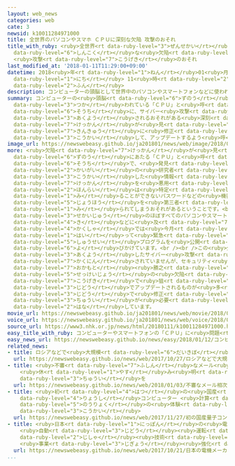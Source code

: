 ```yaml
---
layout: web_news
categories: web
cate: 3
newsid: k10011284971000
title: 全世界のパソコンやスマホ ＣＰＵに深刻な欠陥 攻撃のおそれ
title_with_ruby: <ruby>全世界<rt data-ruby-level="3">ぜんせかい</rt></ruby>のパソコンやスマホ ＣＰＵに<ruby>深刻<rt
  data-ruby-level="6">しんこく</rt></ruby>な<ruby>欠陥<rt data-ruby-level="7">けっかん</rt></ruby>
  <ruby>攻撃<rt data-ruby-level="7">こうげき</rt></ruby>のおそれ
last_modified_at: '2018-01-11T11:29:00+09:00'
datetime: 2018<ruby>年<rt data-ruby-level="1">ねん</rt></ruby>01<ruby>月<rt data-ruby-level="1">がつ</rt></ruby>11<ruby>日<rt
  data-ruby-level="1">にち</rt></ruby> 11<ruby>時<rt data-ruby-level="2">じ</rt></ruby>29<ruby>分<rt
  data-ruby-level="2">ふん</rt></ruby>
description: コンピューターの頭脳として世界中のパソコンやスマートフォンなどに使われている「ＣＰＵ」と呼ばれる装置に、サイバー攻撃に悪用されるおそれがある深刻な欠陥が見つかり、ソフトウエアメーカーなどが緊急に修正プログラムを公開して、アップデートするよう呼びかけています。
summary: コンピューターの<ruby>頭脳<rt data-ruby-level="6">ずのう</rt></ruby>として<ruby>世界中<rt data-ruby-level="3">せかいじゅう</rt></ruby>のパソコンやスマートフォンなどに<ruby>使<rt
  data-ruby-level="3">つか</rt></ruby>われている「ＣＰＵ」と<ruby>呼<rt data-ruby-level="6">よ</rt></ruby>ばれる<ruby>装置<rt
  data-ruby-level="6">そうち</rt></ruby>に、サイバー<ruby>攻撃<rt data-ruby-level="7">こうげき</rt></ruby>に<ruby>悪用<rt
  data-ruby-level="3">あくよう</rt></ruby>されるおそれがある<ruby>深刻<rt data-ruby-level="6">しんこく</rt></ruby>な<ruby>欠陥<rt
  data-ruby-level="7">けっかん</rt></ruby>が<ruby>見<rt data-ruby-level="1">み</rt></ruby>つかり、ソフトウエアメーカーなどが<ruby>緊急<rt
  data-ruby-level="7">きんきゅう</rt></ruby>に<ruby>修正<rt data-ruby-level="5">しゅうせい</rt></ruby>プログラムを<ruby>公開<rt
  data-ruby-level="3">こうかい</rt></ruby>して、アップデートするよう<ruby>呼<rt data-ruby-level="6">よ</rt></ruby>びかけています。
image_url: https://newswebeasy.github.io/ja201801/news/web/image/2018/01/11/K10011284971_1801111306_1801111308_01_02.jpg
more: <ruby>欠陥<rt data-ruby-level="7">けっかん</rt></ruby>が<ruby>見<rt data-ruby-level="1">み</rt></ruby>つかったのはコンピューターの<ruby>頭脳<rt
  data-ruby-level="6">ずのう</rt></ruby>にあたる「ＣＰＵ」と<ruby>呼<rt data-ruby-level="6">よ</rt></ruby>ばれる<ruby>装置<rt
  data-ruby-level="6">そうち</rt></ruby>で、<ruby>発見<rt data-ruby-level="3">はっけん</rt></ruby>した<ruby>海外<rt
  data-ruby-level="2">かいがい</rt></ruby>の<ruby>研究者<rt data-ruby-level="3">けんきゅうしゃ</rt></ruby>らが<ruby>公開<rt
  data-ruby-level="3">こうかい</rt></ruby>した<ruby>情報<rt data-ruby-level="5">じょうほう</rt></ruby>によりますと、この<ruby>欠陥<rt
  data-ruby-level="7">けっかん</rt></ruby>を<ruby>悪用<rt data-ruby-level="3">あくよう</rt></ruby>すると<ruby>本来<rt
  data-ruby-level="2">ほんらい</rt></ruby>は<ruby>特定<rt data-ruby-level="4">とくてい</rt></ruby>のユーザーしか<ruby>見<rt
  data-ruby-level="1">み</rt></ruby>ることができないパスワードなどの<ruby>機密<rt data-ruby-level="6">きみつ</rt></ruby><ruby>情報<rt
  data-ruby-level="5">じょうほう</rt></ruby>を<ruby>第三者<rt data-ruby-level="3">だいさんしゃ</rt></ruby>に<ruby>見<rt
  data-ruby-level="1">み</rt></ruby>られてしまうおそれがあるということです。<br /><br /><ruby>影響<rt data-ruby-level="7">えいきょう</rt></ruby>は、<ruby>世界中<rt
  data-ruby-level="3">せかいじゅう</rt></ruby>のほぼすべてのパソコンやスマートフォン、<ruby>ゲーム<rt data-ruby-level="4">げーむ</rt></ruby><ruby>機<rt
  data-ruby-level="4">き</rt></ruby>などに<ruby>及<rt data-ruby-level="7">およ</rt></ruby>ぶおそれがあり、マイクロソフトやアップルなどのメーカー<ruby>各社<rt
  data-ruby-level="4">かくしゃ</rt></ruby>では<ruby>今月<rt data-ruby-level="2">こんげつ</rt></ruby>に<ruby>入<rt
  data-ruby-level="1">はい</rt></ruby>って<ruby>緊急<rt data-ruby-level="7">きんきゅう</rt></ruby>に<ruby>修正<rt
  data-ruby-level="5">しゅうせい</rt></ruby>プログラムを<ruby>公開<rt data-ruby-level="3">こうかい</rt></ruby>し、ユーザーにアップデートするよう<ruby>呼<rt
  data-ruby-level="6">よ</rt></ruby>びかけています。<br /><br />この<ruby>欠陥<rt data-ruby-level="7">けっかん</rt></ruby>を<ruby>悪用<rt
  data-ruby-level="3">あくよう</rt></ruby>したサイバー<ruby>攻撃<rt data-ruby-level="7">こうげき</rt></ruby>はまだ<ruby>確認<rt
  data-ruby-level="7">かくにん</rt></ruby>されていませんが、セキュリティ<ruby>企業<rt data-ruby-level="7">きぎょう</rt></ruby>「トレンドマイクロ」の<ruby>岡本<rt
  data-ruby-level="7">おかもと</rt></ruby><ruby>勝之<rt data-ruby-level="8">かつゆき</rt></ruby>さんは「こうした<ruby>設計上<rt
  data-ruby-level="5">せっけいじょう</rt></ruby>の<ruby>欠陥<rt data-ruby-level="7">けっかん</rt></ruby>はサイバー<ruby>攻撃<rt
  data-ruby-level="7">こうげき</rt></ruby>で<ruby>狙<rt data-ruby-level="7">ねら</rt></ruby>われやすい。パソコンは<ruby>自動<rt
  data-ruby-level="3">じどう</rt></ruby>でアップデートされるものが<ruby>多<rt data-ruby-level="2">おお</rt></ruby>いが、スマートフォンには<ruby>自動<rt
  data-ruby-level="3">じどう</rt></ruby>で<ruby>修正<rt data-ruby-level="5">しゅうせい</rt></ruby>されないものもあり、<ruby>注意<rt
  data-ruby-level="3">ちゅうい</rt></ruby>が<ruby>必要<rt data-ruby-level="4">ひつよう</rt></ruby>だ」と<ruby>話<rt
  data-ruby-level="2">はな</rt></ruby>しています。
movie_url: https://newswebeasy.github.io/ja201801/news/web/movie/2018/01/11/k10011284971_201801111311_201801111315.mp4
voice_url: https://newswebeasy.github.io/ja201801/news/web/voice/2018/01/11/k10011284971_201801111311_201801111315.mp3
source_url: https://www3.nhk.or.jp/news/html/20180111/k10011284971000.html
easy_title_with_ruby: コンピューターやスマートフォンの「ＣＰＵ」に<ruby>問題<rt data-ruby-level="3">もんだい</rt></ruby>
easy_news_url: https://newswebeasy.github.io/news/easy/2018/01/12/コンピューターやスマートフォンのCPUに問題
related_news:
- title: ロシアなどで<ruby>大規模<rt data-ruby-level="6">だいきぼ</rt></ruby>サイバー<ruby>攻撃<rt data-ruby-level="7">こうげき</rt></ruby>
  url: https://newswebeasy.github.io/news/web/2017/10/27/ロシアなどで大規模サイバー攻撃
- title: <ruby>不審<rt data-ruby-level="7">ふしん</rt></ruby>なメール<ruby>相次<rt data-ruby-level="3">あいつ</rt></ruby>ぐ
    <ruby>休<rt data-ruby-level="1">やす</rt></ruby>み<ruby>明<rt data-ruby-level="2">あ</rt></ruby>けは<ruby>注意<rt
    data-ruby-level="3">ちゅうい</rt></ruby>を
  url: https://newswebeasy.github.io/news/web/2018/01/03/不審なメール相次ぐ-休み明けは注意を
- title: <ruby>初<rt data-ruby-level="4">はつ</rt></ruby>の<ruby>国産<rt data-ruby-level="4">こくさん</rt></ruby><ruby>量子<rt
    data-ruby-level="4">りょうし</rt></ruby>コンピューター <ruby>計算<rt data-ruby-level="2">けいさん</rt></ruby><ruby>能力<rt
    data-ruby-level="5">のうりょく</rt></ruby>の<ruby>体験<rt data-ruby-level="4">たいけん</rt></ruby>サイト<ruby>公開<rt
    data-ruby-level="3">こうかい</rt></ruby>
  url: https://newswebeasy.github.io/news/web/2017/11/27/初の国産量子コンピューター-計算能力の体験サイト公開
- title: <ruby>日本<rt data-ruby-level="1">にっぽん</rt></ruby>の<ruby>電機<rt data-ruby-level="4">でんき</rt></ruby>メーカー
    <ruby>自動<rt data-ruby-level="3">じどう</rt></ruby><ruby>運転<rt data-ruby-level="3">うんてん</rt></ruby>に<ruby>自社<rt
    data-ruby-level="2">じしゃ</rt></ruby><ruby>技術<rt data-ruby-level="5">ぎじゅつ</rt></ruby>を
    <ruby>事業<rt data-ruby-level="3">じぎょう</rt></ruby><ruby>強化<rt data-ruby-level="3">きょうか</rt></ruby>
  url: https://newswebeasy.github.io/news/web/2017/10/21/日本の電機メーカー-自動運転に自社技術を-事業強化
...
```

